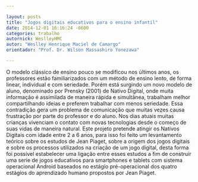```yaml
---

layout: posts
title: "Jogos digitais educativos para o ensino infantil"
date: 2014-12-01 16:16:24 -0600
categories: trabalho
autornick: WeslleyHMC
autor: "Weslley Henrique Maciel de Camargo"
orientador: "Prof. Dr. Wilson Massashiro Yonezawa"

---
```


O modelo clássico de ensino pouco se modificou nos últimos anos, os professores estão familiarizados com um método de ensino lento, de forma linear, individual e com seriedade. Porém está surgindo um novo modelo de aluno, denominado por Prensky (2001) de Nativo Digital, onde muita informação é assimilada de maneira rápida e simultânea, trabalham melhor compartilhando ideias e preferem trabalhar com menos seriedade. Essa contradição gera um problema de comunicação que muitas vezes causa frustração por parte do professor e do aluno. Nos dias atuais muitas crianças vivenciam o contato com novas tecnologias desde o começo de suas vidas de maneira natural. Este projeto pretende atingir os Nativos Digitais com idade entre 2 a 6 anos, para isso foi feito um levantamento teórico sobre os estudos de Jean Piaget, sobre a origem dos jogos digitais e sobre os processos utilizados na criação de um jogo digital, desta forma foi possível estabelecer uma ligação entre esses estudos a fim de construir uma serie de jogos educativos para smartphones e tablets com sistema operacional Android baseados no estágio pré-operacional dos quatro estágios do aprendizado humano propostos por Jean Piaget.
